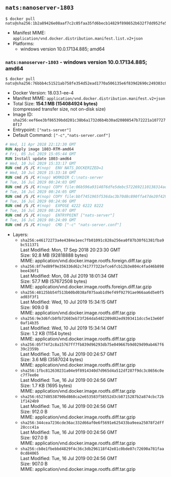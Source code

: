 ## `nats:nanoserver-1803`

```console
$ docker pull nats@sha256:1b2a89426e08aaf7c2c05faa35fd6becb14829f898652b632f7dd952fe52758b
```

-	Manifest MIME: `application/vnd.docker.distribution.manifest.list.v2+json`
-	Platforms:
	-	windows version 10.0.17134.885; amd64

### `nats:nanoserver-1803` - windows version 10.0.17134.885; amd64

```console
$ docker pull nats@sha256:76bbb4c51521ab758fe354d52ead1770a506135e6f839d2690c249303c0dd021
```

-	Docker Version: 18.03.1-ee-4
-	Manifest MIME: `application/vnd.docker.distribution.manifest.v2+json`
-	Total Size: **154.1 MB (154084924 bytes)**  
	(compressed transfer size, not on-disk size)
-	Image ID: `sha256:eef6ee3bf86539bdd201c38b6a1732d6b4b30ad20808547b72221a1077278f17`
-	Entrypoint: `["nats-server"]`
-	Default Command: `["-c","nats-server.conf"]`

```dockerfile
# Wed, 11 Apr 2018 22:12:30 GMT
RUN Apply image 1803-RTM-amd64
# Fri, 05 Jul 2019 15:05:44 GMT
RUN Install update 1803-amd64
# Wed, 10 Jul 2019 15:33:17 GMT
RUN cmd /S /C #(nop)  ENV NATS_DOCKERIZED=1
# Wed, 10 Jul 2019 15:33:18 GMT
RUN cmd /S /C #(nop) WORKDIR C:\nats-server
# Tue, 16 Jul 2019 00:24:03 GMT
RUN cmd /S /C #(nop) COPY file:06b596a9314076dfe5debc5722692110138314ade8fa38ca435efb7afe091780 in nats-server.exe 
# Tue, 16 Jul 2019 00:24:05 GMT
RUN cmd /S /C #(nop) COPY file:bbf7451965f536dac3b70d8c890ffa47de20f4293b62aa28cb0cd84498d5e7dc in nats-server.conf 
# Tue, 16 Jul 2019 00:24:06 GMT
RUN cmd /S /C #(nop)  EXPOSE 4222 6222 8222
# Tue, 16 Jul 2019 00:24:07 GMT
RUN cmd /S /C #(nop)  ENTRYPOINT ["nats-server"]
# Tue, 16 Jul 2019 00:24:09 GMT
RUN cmd /S /C #(nop)  CMD ["-c" "nats-server.conf"]
```

-	Layers:
	-	`sha256:e46172273a4e4384e1eec7fb01091c828a256ea0f87b30f61381fba9bc511371`  
		Last Modified: Mon, 17 Sep 2018 20:23:30 GMT  
		Size: 92.8 MB (92818888 bytes)  
		MIME: application/vnd.docker.image.rootfs.foreign.diff.tar.gzip
	-	`sha256:8f7ed89f9e356336d62c741777322efce6fcb12b3e804c4fad46b898bee436f1`  
		Last Modified: Mon, 08 Jul 2019 18:01:34 GMT  
		Size: 57.7 MB (57672508 bytes)  
		MIME: application/vnd.docker.image.rootfs.foreign.diff.tar.gzip
	-	`sha256:48125bb54f513b60bd038af075aab1d9ef49f92791ae966aa6d5e0f5ad03f3f1`  
		Last Modified: Wed, 10 Jul 2019 15:34:15 GMT  
		Size: 909.0 B  
		MIME: application/vnd.docker.image.rootfs.diff.tar.gzip
	-	`sha256:9e3d6fcb0fb72603eb73f264da5482209d02ed9393411dcc5e13e60f0af14b35`  
		Last Modified: Wed, 10 Jul 2019 15:34:14 GMT  
		Size: 1.2 KB (1154 bytes)  
		MIME: application/vnd.docker.image.rootfs.diff.tar.gzip
	-	`sha256:05f74f2c8a15767ff7fb839d96293db75e049667b9d029d99ab467f639c2359b`  
		Last Modified: Tue, 16 Jul 2019 00:24:57 GMT  
		Size: 3.6 MB (3587024 bytes)  
		MIME: application/vnd.docker.image.rootfs.diff.tar.gzip
	-	`sha256:1fbc812630231a04e9f8914340d7d965d4a512df287f9dc3c8656c0ec7f7ee0e`  
		Last Modified: Tue, 16 Jul 2019 00:24:56 GMT  
		Size: 1.7 KB (1695 bytes)  
		MIME: application/vnd.docker.image.rootfs.diff.tar.gzip
	-	`sha256:6527d8538790bd860ca2e653583f58552d3cb8715287b2a874cbc72b1f1424b9`  
		Last Modified: Tue, 16 Jul 2019 00:24:56 GMT  
		Size: 912.0 B  
		MIME: application/vnd.docker.image.rootfs.diff.tar.gzip
	-	`sha256:344cea7236cde36ac332d66af0e6f5691e625433ba9eea25078f2dff28ccc41a`  
		Last Modified: Tue, 16 Jul 2019 00:24:56 GMT  
		Size: 927.0 B  
		MIME: application/vnd.docker.image.rootfs.diff.tar.gzip
	-	`sha256:cb8e1fbebbd4829f4c36c3db296118f42e81c0bde07c72690a781faa0cd84065`  
		Last Modified: Tue, 16 Jul 2019 00:24:56 GMT  
		Size: 907.0 B  
		MIME: application/vnd.docker.image.rootfs.diff.tar.gzip
